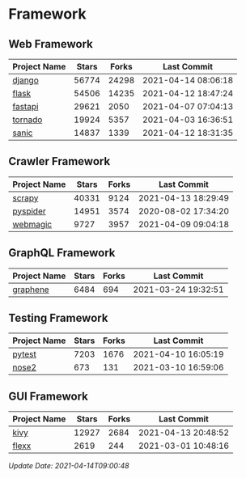 # Framework

## Web Framework
| Project Name | Stars | Forks | Last Commit |
| ------------ | ----- | ----- | ----------- |
| [django](https://github.com/django/django) | 56774 | 24298 | 2021-04-14 08:06:18 |
| [flask](https://github.com/pallets/flask) | 54506 | 14235 | 2021-04-12 18:47:24 |
| [fastapi](https://github.com/tiangolo/fastapi) | 29621 | 2050 | 2021-04-07 07:04:13 |
| [tornado](https://github.com/tornadoweb/tornado) | 19924 | 5357 | 2021-04-03 16:36:51 |
| [sanic](https://github.com/sanic-org/sanic) | 14837 | 1339 | 2021-04-12 18:31:35 |

## Crawler Framework
| Project Name | Stars | Forks | Last Commit |
| ------------ | ----- | ----- | ----------- |
| [scrapy](https://github.com/scrapy/scrapy) | 40331 | 9124 | 2021-04-13 18:29:49 |
| [pyspider](https://github.com/binux/pyspider) | 14951 | 3574 | 2020-08-02 17:34:20 |
| [webmagic](https://github.com/code4craft/webmagic) | 9727 | 3957 | 2021-04-09 09:04:18 |

## GraphQL Framework
| Project Name | Stars | Forks | Last Commit |
| ------------ | ----- | ----- | ----------- |
| [graphene](https://github.com/graphql-python/graphene) | 6484 | 694 | 2021-03-24 19:32:51 |

## Testing Framework
| Project Name | Stars | Forks | Last Commit |
| ------------ | ----- | ----- | ----------- |
| [pytest](https://github.com/pytest-dev/pytest) | 7203 | 1676 | 2021-04-10 16:05:19 |
| [nose2](https://github.com/nose-devs/nose2) | 673 | 131 | 2021-03-10 16:59:06 |

## GUI Framework
| Project Name | Stars | Forks | Last Commit |
| ------------ | ----- | ----- | ----------- |
| [kivy](https://github.com/kivy/kivy) | 12927 | 2684 | 2021-04-13 20:48:52 |
| [flexx](https://github.com/flexxui/flexx) | 2619 | 244 | 2021-03-01 10:48:16 |

*Update Date: 2021-04-14T09:00:48*